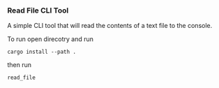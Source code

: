 ### Read File CLI Tool

A simple CLI tool that will read the contents of a text file to the console.

To run open direcotry and run 
 ```
 cargo install --path .
 ```

then run 
```
read_file
```